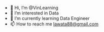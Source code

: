 - 👋 Hi, I’m @VinLearning
- 👀 I’m interested in Data
- 🌱 I’m currently learning Data Engineer
- 📫 How to reach me lawata88@gmail.com

<!---
VinLearning/VinLearning is a ✨ special ✨ repository because its `README.md` (this file) appears on your GitHub profile.
You can click the Preview link to take a look at your changes.
--->
